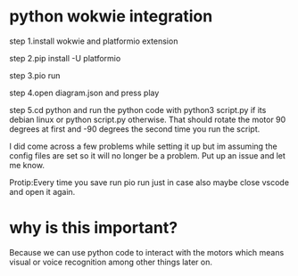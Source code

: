 # python wokwie integration 

step 1.install wokwie and platformio extension 

step 2.pip install -U platformio

step 3.pio run

step 4.open diagram.json and press play

step 5.cd python and run the python code with python3 script.py if its debian linux or 
python script.py otherwise. That should rotate the motor 90 degrees at first and -90 degrees the second time you run the script. 

I did come across a few problems while setting it up but im assuming the config files are set
so it will no longer be a problem. Put up an issue and let me know. 

Protip:Every time you save run pio run just in case also maybe close vscode and open it again. 

# why is this important?

Because we can use python code to interact with the motors which means visual or voice recognition among other things later on. 
